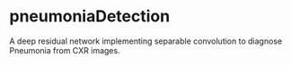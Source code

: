 # pneumoniaDetection
A deep residual network implementing separable convolution to diagnose Pneumonia from CXR images.
